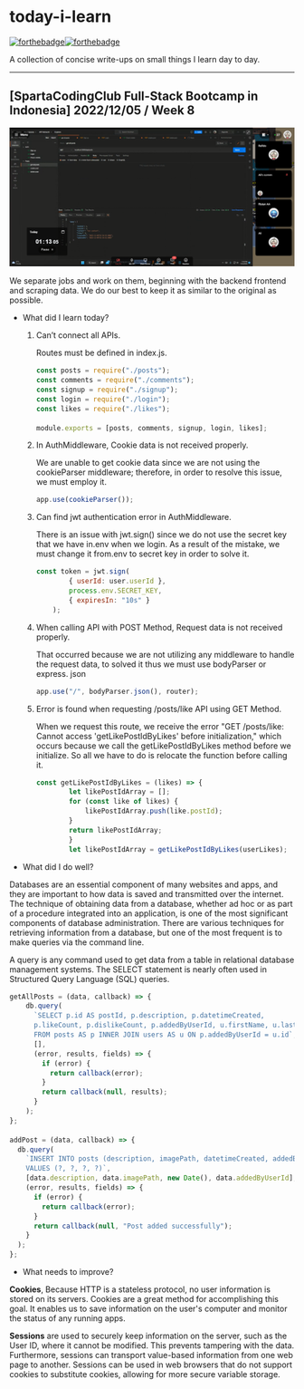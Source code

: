 # today-i-learn

[![forthebadge](https://forthebadge.com/images/badges/built-with-love.svg)](https://wajahatkarim.com)[![forthebadge](https://forthebadge.com/images/badges/makes-people-smile.svg)](https://wajahatkarim.com)

A collection of concise write-ups on small things I learn day to day.

---

## [SpartaCodingClub Full-Stack Bootcamp in Indonesia] 2022/12/05 / Week 8

![image](/images/36.png)

We separate jobs and work on them, beginning with the backend frontend and scraping data. We do our best to keep it as similar to the original as possible.

- What did I learn today?

  1. Can’t connect all APIs.

        Routes must be defined in index.js.

        ```js
        const posts = require("./posts");
        const comments = require("./comments");
        const signup = require("./signup");
        const login = require("./login");
        const likes = require("./likes");

        module.exports = [posts, comments, signup, login, likes];
        ```

  2. In AuthMiddleware, Cookie data is not received properly.

        We are unable to get cookie data since we are not using the cookieParser middleware; therefore, in order to resolve this issue, we must employ it.

        ```js
        app.use(cookieParser());
        ```

  3. Can find jwt authentication error in AuthMiddleware.
  
        There is an issue with jwt.sign() since we do not use the secret key that we have in.env when we login. As a result of the mistake, we must change it from.env to secret key in order to solve it.

        ```js
        const token = jwt.sign(
                { userId: user.userId },
                process.env.SECRET_KEY,
                { expiresIn: "10s" }
            );
        ```

  4. When calling API with POST Method, Request data is not received properly.
  
        That occurred because we are not utilizing any middleware to handle the request data, to solved it thus we must use bodyParser or express. json

        ```js
        app.use("/", bodyParser.json(), router);
        ```

  5. Error is found when requesting /posts/like API using GET Method.

        When we request this route, we receive the error "GET /posts/like: Cannot access 'getLikePostIdByLikes' before initialization," which occurs because we call the getLikePostIdByLikes method before we initialize.
        So all we have to do is relocate the function before calling it.

        ```js
        const getLikePostIdByLikes = (likes) => {
                let likePostIdArray = [];
                for (const like of likes) {
                    likePostIdArray.push(like.postId);
                }
                return likePostIdArray;
                }
                let likePostIdArray = getLikePostIdByLikes(userLikes);
        ```

- What did I do well?

Databases are an essential component of many websites and apps, and they are important to how data is saved and transmitted over the internet. The technique of obtaining data from a database, whether ad hoc or as part of a procedure integrated into an application, is one of the most significant components of database administration. There are various techniques for retrieving information from a database, but one of the most frequent is to make queries via the command line.

A query is any command used to get data from a table in relational database management systems. The SELECT statement is nearly often used in Structured Query Language (SQL) queries.

```js
getAllPosts = (data, callback) => {
    db.query(
      `SELECT p.id AS postId, p.description, p.datetimeCreated, 
      p.likeCount, p.dislikeCount, p.addedByUserId, u.firstName, u.lastName 
      FROM posts AS p INNER JOIN users AS u ON p.addedByUserId = u.id`,
      [],
      (error, results, fields) => {
        if (error) {
          return callback(error);
        }
        return callback(null, results);
      }
    );
};

addPost = (data, callback) => {
  db.query(
    `INSERT INTO posts (description, imagePath, datetimeCreated, addedByUserId)
    VALUES (?, ?, ?, ?)`,
    [data.description, data.imagePath, new Date(), data.addedByUserId],
    (error, results, fields) => {
      if (error) {
        return callback(error);
      }
      return callback(null, "Post added successfully");
    }
  );
};
```

- What needs to improve?

**Cookies**, Because HTTP is a stateless protocol, no user information is stored on its servers. Cookies are a great method for accomplishing this goal. It enables us to save information on the user's computer and monitor the status of any running apps.

**Sessions** are used to securely keep information on the server, such as the User ID, where it cannot be modified. This prevents tampering with the data. Furthermore, sessions can transport value-based information from one web page to another. Sessions can be used in web browsers that do not support cookies to substitute cookies, allowing for more secure variable storage.
